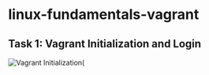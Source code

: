 # linux-fundamentals-vagrant
## Task 1: Vagrant Initialization and Login
![Vagrant Initialization](ssh1.png,ssh2.png,ssh3.png)(
